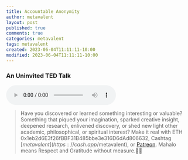 ```yaml
---
title: Accountable Anonymity
author: metavalent
layout: post
published: true
comments: true
categories: metavalent
tags: metavalent
created: 2023-06-04T11:11:11-10:00
modified: 2023-06-04T11:11:11-10:00
---
```


### An Uninvited TED Talk

<audio controls>
  <source src="https://github.com/metavalent/metavalent.github.io/blob/gh-pages/assets/audio-video/TEDTalk-Draft.mp3?raw=true" type="audio/mpeg">
  <source src="https://github.com/metavalent/metavalent.github.io/blob/gh-pages/assets/audio-video/TEDTalk-Draft.mp3?raw=true" type="audio/ogg">
Your browser does not support the audio element.
</audio>

<!-- For custom thumbnail
![alt text](/assets/images/image.jpg "title")
-->

> Have you discovered or learned something interesting or valuable? Something that piqued your imagination, sparked creative insight, deepened research, enlivened discovery, or shed new light other academic, philosophical, or spiritual interest? Make it real with ETH 0x1eb2d6E3f26fBBF31B485bbe3e316D6dAd806632, Cashtag [$metavalent](https://cash.app/$metavalent), or [Patreon](https://patreon.com/metavalent). Mahalo means Respect and Gratitude without measure.🙏🏼
